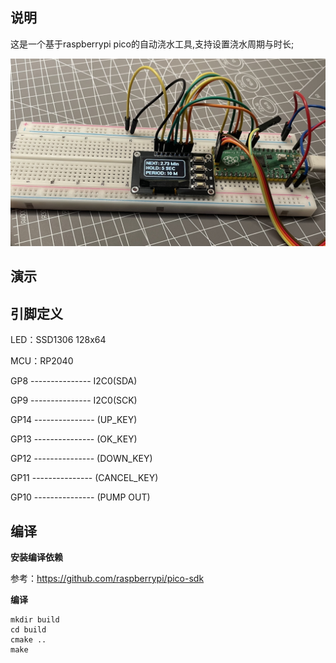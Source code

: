 ## 说明
这是一个基于raspberrypi pico的自动浇水工具,支持设置浇水周期与时长;

![image01](./assets/image01.jpg)

## 演示

## 引脚定义
LED：SSD1306 128x64

MCU：RP2040

GP8   --------------- I2C0(SDA)

GP9   --------------- I2C0(SCK)

GP14  --------------- (UP_KEY)

GP13  --------------- (OK_KEY)

GP12  --------------- (DOWN_KEY)

GP11  --------------- (CANCEL_KEY)

GP10  --------------- (PUMP OUT)

## 编译

**安装编译依赖**

参考：https://github.com/raspberrypi/pico-sdk

**编译**

```shell
mkdir build
cd build
cmake ..
make
```